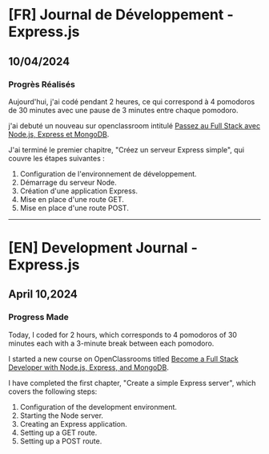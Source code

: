 # [FR] Journal de Développement - Express.js

## 10/04/2024

### Progrès Réalisés

Aujourd'hui, j'ai codé pendant 2 heures, ce qui correspond à 4 pomodoros de 30 minutes avec une pause de 3 minutes entre chaque pomodoro.

j'ai debuté un nouveau sur openclassroom intitulé [Passez au Full Stack avec Node.js, Express et MongoDB](https://openclassrooms.com/fr/courses/6390246-passez-au-full-stack-avec-node-js-express-et-mongodb).

J'ai terminé le premier chapitre, "Créez un serveur Express simple", qui couvre les étapes suivantes :

1. Configuration de l'environnement de développement.
2. Démarrage du serveur Node.
3. Création d'une application Express.
4. Mise en place d'une route GET.
5. Mise en place d'une route POST.

---

# [EN] Development Journal - Express.js

## April 10,2024

### Progress Made

Today, I coded for 2 hours, which corresponds to 4 pomodoros of 30 minutes each with a 3-minute break between each pomodoro.

I started a new course on OpenClassrooms titled [Become a Full Stack Developer with Node.js, Express, and MongoDB](https://openclassrooms.com/fr/courses/6390246-passez-au-full-stack-avec-node-js-express-et-mongodb).

I have completed the first chapter, "Create a simple Express server", which covers the following steps:

1. Configuration of the development environment.
2. Starting the Node server.
3. Creating an Express application.
4. Setting up a GET route.
5. Setting up a POST route.
